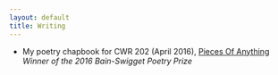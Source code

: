 ```yaml
---
layout: default
title: Writing
---
```


* My poetry chapbook for CWR 202 (April 2016), <a href="/chapbookmain">Pieces Of Anything</a>  
_Winner of the 2016 Bain-Swigget Poetry Prize_

